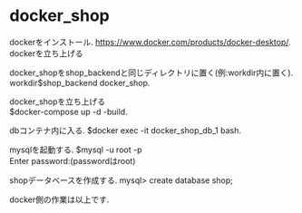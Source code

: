 # docker_shop
dockerをインストール. 
https://www.docker.com/products/docker-desktop/. 
dockerを立ち上げる  
  
docker_shopをshop_backendと同じディレクトリに置く(例:workdir内に置く).  
workdir$shop_backend docker_shop. 
  
docker_shopを立ち上げる  
$docker-compose up -d -build. 
  
dbコンテナ内に入る. 
$docker exec -it docker_shop_db_1 bash. 
  
mysqlを起動する. 
$mysql -u root -p  
Enter password:(passwordはroot)

shopデータベースを作成する. 
mysql> create database shop;  
  
docker側の作業は以上です. 
